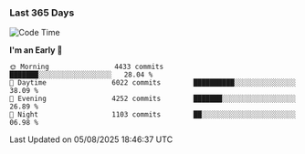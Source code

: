 ### Last 365 Days
<!--START_SECTION:waka-->
![Code Time](http://img.shields.io/badge/Code%20Time-1%2C115%20hrs%2021%20mins-blue)

**I'm an Early 🐤** 

```text
🌞 Morning                4433 commits        ███████░░░░░░░░░░░░░░░░░░   28.04 % 
🌆 Daytime                6022 commits        ██████████░░░░░░░░░░░░░░░   38.09 % 
🌃 Evening                4252 commits        ███████░░░░░░░░░░░░░░░░░░   26.89 % 
🌙 Night                  1103 commits        ██░░░░░░░░░░░░░░░░░░░░░░░   06.98 % 
```



 Last Updated on 05/08/2025 18:46:37 UTC
<!--END_SECTION:waka-->

<!--
**BrianCurliss/BrianCurliss** is a ✨ _special_ ✨ repository because its `README.md` (this file) appears on your GitHub profile.

Here are some ideas to get you started:

- 🔭 I’m currently working on ...
- 🌱 I’m currently learning ...
- 👯 I’m looking to collaborate on ...
- 🤔 I’m looking for help with ...
- 💬 Ask me about ...
- 📫 How to reach me: ...
- 😄 Pronouns: ...
- ⚡ Fun fact: ...
-->
